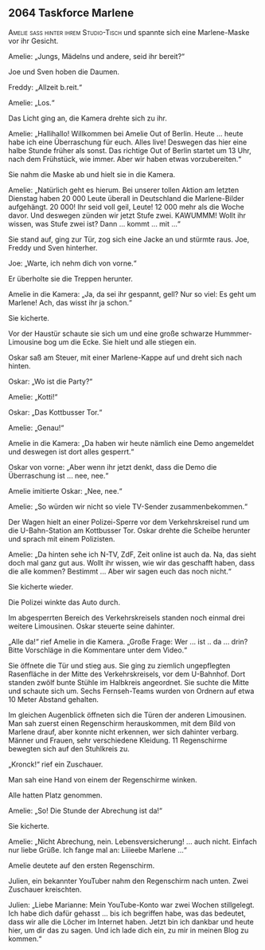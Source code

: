 ## **2064** Taskforce Marlene

<span style="font-variant:small-caps;">Amelie saß hinter ihrem Studio-Tisch</span> und spannte sich eine Marlene-Maske vor ihr Gesicht.

Amelie: „Jungs, Mädelns und andere, seid ihr bereit?“

Joe und Sven hoben die Daumen.

Freddy: „Allzeit b.reit.“

Amelie: „Los.“

Das Licht ging an, die Kamera drehte sich zu ihr.

Amelie: „Hallihallo! Willkommen bei Amelie Out of Berlin.
Heute ... heute habe ich eine Überraschung für euch.
Alles live!
Deswegen das hier eine halbe Stunde früher als sonst.
Das richtige Out of Berlin startet um 13 Uhr, nach dem Frühstück, wie immer.
Aber wir haben etwas vorzubereiten.“

Sie nahm die Maske ab und hielt sie in die Kamera.

Amelie: „Natürlich geht es hierum.
Bei unserer tollen Aktion am letzten Dienstag haben 20 000 Leute überall in Deutschland die Marlene-Bilder aufgehängt.
20 000!
Ihr seid voll geil, Leute!
12 000 mehr als die Woche davor.
Und deswegen zünden wir jetzt Stufe zwei.
KAWUMMM!
Wollt ihr wissen, was Stufe zwei ist?
Dann ... kommt ... mit ...“

Sie stand auf, ging zur Tür, zog sich eine Jacke an und stürmte raus.
Joe, Freddy und Sven hinterher.

Joe: „Warte, ich nehm dich von vorne.“

Er überholte sie die Treppen herunter.

Amelie in die Kamera: „Ja, da sei ihr gespannt, gell?
Nur so viel: Es geht um Marlene!
Ach, das wisst ihr ja schon.“

Sie kicherte.

Vor der Haustür schaute sie sich um und eine große schwarze Hummmer-Limousine bog um die Ecke.
Sie hielt und alle stiegen ein.

Oskar saß am Steuer, mit einer Marlene-Kappe auf und dreht sich nach hinten.

Oskar: „Wo ist die Party?“

Amelie: „Kotti!“

Oskar: „Das Kottbusser Tor.“

Amelie: „Genau!“

Amelie in die Kamera: „Da haben wir heute nämlich eine Demo angemeldet und deswegen ist dort alles gesperrt.“

Oskar von vorne: „Aber wenn ihr jetzt denkt, dass die Demo die Überraschung ist ... nee, nee.“

Amelie imitierte Oskar: „Nee, nee.“

Amelie: „So würden wir nicht so viele TV-Sender zusammenbekommen.“

Der Wagen hielt an einer Polizei-Sperre vor dem Verkehrskreisel rund um die U-Bahn-Station am Kottbusser Tor.
Oskar drehte die Scheibe herunter und sprach mit einem Polizisten.

Amelie: „Da hinten sehe ich N-TV, ZdF, Zeit online ist auch da.
Na, das sieht doch mal ganz gut aus.
Wollt ihr wissen, wie wir das geschafft haben, dass die alle kommen?
Bestimmt ...
Aber wir sagen euch das noch nicht.“

Sie kicherte wieder.

Die Polizei winkte das Auto durch.

Im abgesperrten Bereich des Verkehrskreisels standen noch einmal drei weitere Limousinen.
Oskar steuerte seine dahinter.

„Alle da!“ rief Amelie in die Kamera.
„Große Frage: Wer ... ist .. da ... drin?
Bitte Vorschläge in die Kommentare unter dem Video.“

Sie öffnete die Tür und stieg aus.
Sie ging zu ziemlich ungepflegten Rasenfläche in der Mitte des Verkehrskreisels, vor dem U-Bahnhof.
Dort standen zwölf bunte Stühle im Halbkreis angeordnet.
Sie suchte die Mitte und schaute sich um.
Sechs Fernseh-Teams wurden von Ordnern auf etwa 10 Meter Abstand gehalten.

Im gleichen Augenblick öffneten sich die Türen der anderen Limousinen.
Man sah zuerst einen Regenschirm herauskommen, mit dem Bild von Marlene drauf, aber konnte nicht erkennen, wer sich dahinter verbarg.
Männer und Frauen, sehr verschiedene Kleidung. 11 Regenschirme bewegten sich auf den Stuhlkreis zu.

„Kronck!“ rief ein Zuschauer.

Man sah eine Hand von einem der Regenschirme winken.

Alle hatten Platz genommen.

Amelie: „So!
Die Stunde der Abrechung ist da!“

Sie kicherte.

Amelie: „Nicht Abrechung, nein.
Lebensversicherung!
... auch nicht.
Einfach nur liebe Grüße.
Ich fange mal an:
Liiieebe Marlene ...“

Amelie deutete auf den ersten Regenschirm.

Julien, ein bekannter YouTuber nahm den Regenschirm nach unten.
Zwei Zuschauer kreischten.

Julien: „Liebe Marianne: Mein YouTube-Konto war zwei Wochen stillgelegt.
Ich habe dich dafür gehasst ... bis ich begriffen habe, was das bedeutet, dass wir alle die Löcher im Internet haben.
Jetzt bin ich dankbar und heute hier, um dir das zu sagen.
Und ich lade dich ein, zu mir in meinen Blog zu kommen.“


